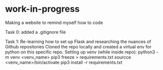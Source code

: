 # work-in-progress
Making a website to remind myself how to code

Task 0: added a .gitignore file

Task 1: Re-learning how to set up Flask and researching the nuances of Github repositories
Cloned the repo locally and created a virtual env for python on this specific repo.
Setting up venv (while inside repo):
	python3 -m venv <venv_name>
	pip3 freeze > requirements.txt
	sourcce <venv_name>/bin/activate
	pip3 install -r requirements.txt

